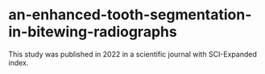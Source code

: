 # an-enhanced-tooth-segmentation-in-bitewing-radiographs
This study was published in 2022 in a scientific journal with SCI-Expanded index.
